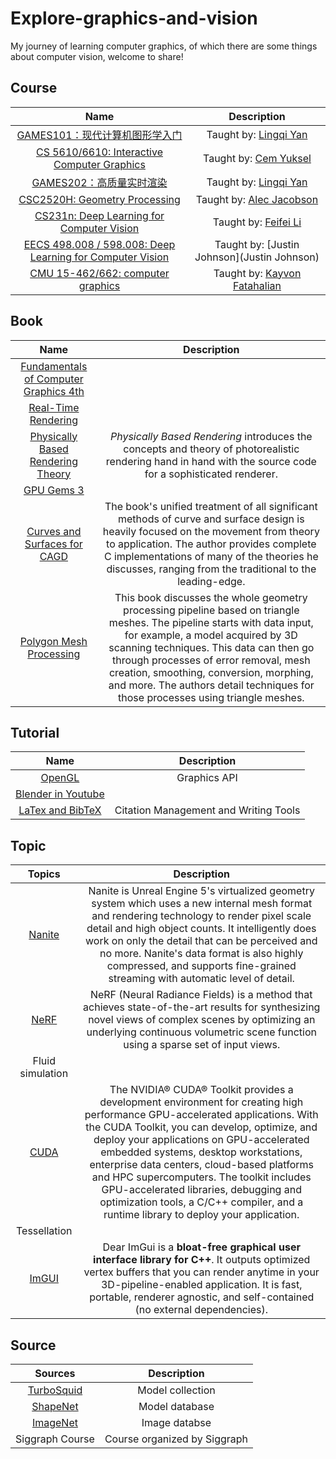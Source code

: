 # Explore-graphics-and-vision
My journey of learning computer graphics, of which there are some things about computer vision, welcome to share!

## Course

|                             Name                             |                         Description                          |
| :----------------------------------------------------------: | :----------------------------------------------------------: |
| [GAMES101：现代计算机图形学入门](https://www.bilibili.com/video/BV1X7411F744/?spm_id_from=333.1007.top_right_bar_window_history.content.click) | Taught by: [Lingqi Yan](https://sites.cs.ucsb.edu/~lingqi/)  |
| [CS 5610/6610: Interactive Computer Graphics](https://graphics.cs.utah.edu/courses/cs6610/spring2021/) |      Taught by: [Cem Yuksel](http://www.cemyuksel.com/)      |
| [GAMES202：高质量实时渲染](https://www.bilibili.com/video/BV1YK4y1T7yY/?spm_id_from=333.788.top_right_bar_window_history.content.click&vd_source=9d96fa0d747d399ca8c43f2a5c58026a) | Taught by: [Lingqi Yan](https://sites.cs.ucsb.edu/~lingqi/)  |
| [CSC2520H: Geometry Processing](https://github.com/alecjacobson/geometry-processing-csc2520) | Taught by: [Alec Jacobson](http://www.cs.toronto.edu/~jacobson/) |
| [CS231n: Deep Learning for Computer Vision](http://cs231n.stanford.edu/) | Taught by: [Feifei Li](https://profiles.stanford.edu/fei-fei-li) |
| [EECS 498.008 / 598.008: Deep Learning for Computer Vision](https://web.eecs.umich.edu/~justincj/teaching/eecs498/WI2022/) |         Taught by: [Justin Johnson](Justin Johnson)          |
| [CMU 15-462/662: computer graphics](http://15462.courses.cs.cmu.edu/fall2015/home) | Taught by: [Kayvon Fatahalian](http://www.cs.cmu.edu/~kayvonf) |

## Book

|                             Name                             |                         Description                          |
| :----------------------------------------------------------: | :----------------------------------------------------------: |
| [Fundamentals of Computer Graphics 4th ](https://www.cs.cornell.edu/~srm/fcg4/) |                                                              |
|  [Real-Time Rendering](https://www.realtimerendering.com/)   |                                                              |
|  [Physically Based Rendering Theory](https://www.pbrt.org/)  | *Physically Based Rendering* introduces the concepts and theory of photorealistic rendering hand in hand with the source code for a sophisticated renderer. |
| [GPU Gems 3](https://developer.nvidia.com/gpugems/gpugems3/foreword) |                                                              |
| [Curves and Surfaces for CAGD](https://www.sciencedirect.com/book/9781558607378/curves-and-surfaces-for-cagd) | The book's unified treatment of all significant methods of curve and surface design is heavily focused on the movement from theory to application. The author provides complete C implementations of many of the theories he discusses, ranging from the traditional to the leading-edge. |
|     [Polygon Mesh Processing](http://www.pmp-book.org/)      | This book discusses the whole geometry processing pipeline based on triangle meshes. The pipeline starts with data input, for example, a model acquired by 3D scanning techniques. This data can then go through processes of error removal, mesh creation, smoothing, conversion, morphing, and more. The authors detail techniques for those processes using triangle meshes. |

## Tutorial

|                             Name                             |              Description              |
| :----------------------------------------------------------: | :-----------------------------------: |
|          [OpenGL](http://www.opengl-tutorial.org/)           |             Graphics API              |
|  [Blender in Youtube](https://www.youtube.com/@blenderguru)  |                                       |
| [LaTex and BibTeX](https://libguides.mit.edu/cite-write/bibtex) | Citation Management and Writing Tools |

## Topic

|                            Topics                            |                         Description                          |
| :----------------------------------------------------------: | :----------------------------------------------------------: |
| [Nanite](https://docs.unrealengine.com/5.0/en-US/nanite-virtualized-geometry-in-unreal-engine/) | Nanite is Unreal Engine 5's virtualized geometry system which uses a new internal mesh format and rendering technology to render pixel scale detail and high object counts. It intelligently does work on only the detail that can be perceived and no more. Nanite's data format is also highly compressed, and supports fine-grained streaming with automatic level of detail. |
|          [NeRF](https://www.matthewtancik.com/nerf)          | NeRF (Neural Radiance Fields) is a method that achieves state-of-the-art results for synthesizing novel views of complex scenes by optimizing an underlying continuous volumetric scene function using a sparse set of input views. |
|                       Fluid simulation                       |                                                              |
|      [CUDA](https://developer.nvidia.com/cuda-toolkit)       | The NVIDIA® CUDA® Toolkit provides a development environment for creating high performance GPU-accelerated applications. With the CUDA Toolkit, you can develop, optimize, and deploy your applications on GPU-accelerated embedded systems, desktop workstations, enterprise data centers, cloud-based platforms and HPC supercomputers. The toolkit includes GPU-accelerated libraries, debugging and optimization tools, a C/C++ compiler, and a runtime library to deploy your application. |
|                         Tessellation                         |                                                              |
|          [ImGUI](https://github.com/ocornut/imgui)           | Dear ImGui is a **bloat-free graphical user interface library for C++**. It outputs optimized vertex buffers that you can render anytime in your 3D-pipeline-enabled application. It is fast, portable, renderer agnostic, and self-contained (no external dependencies). |

## Source

|                  Sources                  |         Description          |
| :---------------------------------------: | :--------------------------: |
| [TurboSquid](https://www.turbosquid.com/) |       Model collection       |
|     [ShapeNet](https://shapenet.org/)     |        Model database        |
|  [ImageNet](https://www.image-net.org/)   |        Image databse         |
|              Siggraph Course              | Course organized by Siggraph |

